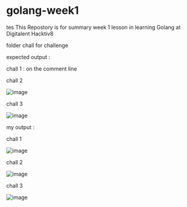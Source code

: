 ﻿# golang-week1
tes
This Repostory is for summary week 1 lesson in learning Golang at Digitalent Hacktiv8

folder chall for challenge

expected output :

chall 1 :
on the comment line

chall 2

![image](https://user-images.githubusercontent.com/86141998/224609870-b5c2489c-f9af-4d4f-9f18-28a09f3ba617.png)


chall 3

![image](https://user-images.githubusercontent.com/86141998/225021521-d525c376-eff2-44aa-b53c-a7c811268ecf.png)





my output :

chall 1 

![image](https://user-images.githubusercontent.com/86141998/224609271-32d06b45-f915-4a9d-9a0b-56de0b0915fd.png)


chall 2 

![image](https://user-images.githubusercontent.com/86141998/224609644-e4ff14ac-fd56-42f7-b696-1a7dff2c330e.png)


chall 3

![image](https://user-images.githubusercontent.com/86141998/225021649-c49d8110-c46a-4487-861f-51a5d6ae8af0.png)
